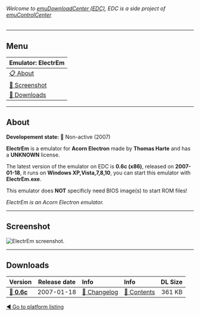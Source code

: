 ###### Welcome to [emuDownloadCenter (EDC)](https://github.com/PhoenixInteractiveNL/emuDownloadCenter/wiki/), EDC is a side project of [emuControlCenter](https://github.com/PhoenixInteractiveNL/emuControlCenter/wiki/)
***
## Menu
| **Emulator: ElectrEm** |
|:---------|
| [:clipboard: About](#about) |
| [:sunrise: Screenshot](#screenshot) |
| [:floppy_disk: Downloads](#downloads) |
***
## About
**Developement state:** :red_circle: Non-active (2007)

**ElectrEm** is a emulator for **Acorn Electron** made by **Thomas Harte** and has a **UNKNOWN** license.

The latest version of the emulator on EDC is **0.6c (x86)**, released on **2007-01-18**, it runs on **Windows XP,Vista,7,8,10**, you can start this emulator with **ElectrEm.exe**.

This emulator does **NOT** specificly need BIOS image(s) to start ROM files!

_ElectrEm is an Acorn Electron emulator._
***
## Screenshot
![](https://raw.githubusercontent.com/PhoenixInteractiveNL/emuDownloadCenter/master/hooks/electrem/screen.jpg "ElectrEm screenshot.")
***
## Downloads
| Version  | Release date  | Info       | Info       | DL Size    |
|:---------|:-------------:|:-----------|:-----------|-----------:|
| [:floppy_disk: **0.6c**](https://github.com/PhoenixInteractiveNL/edc-repo0007/raw/master/electrem/0.6c.7z) | 2007-01-18 | [:page_facing_up: Changelog](https://github.com/PhoenixInteractiveNL/edc-repo0007/blob/master/electrem/0.6c_changelog.txt) | [:mag_right: Contents](https://github.com/PhoenixInteractiveNL/edc-repo0007/blob/master/electrem/0.6c_contents.txt) | 361 KB |

[:arrow_backward: Go to platform listing](https://github.com/PhoenixInteractiveNL/emuDownloadCenter/wiki/EDC-Platform-List)
